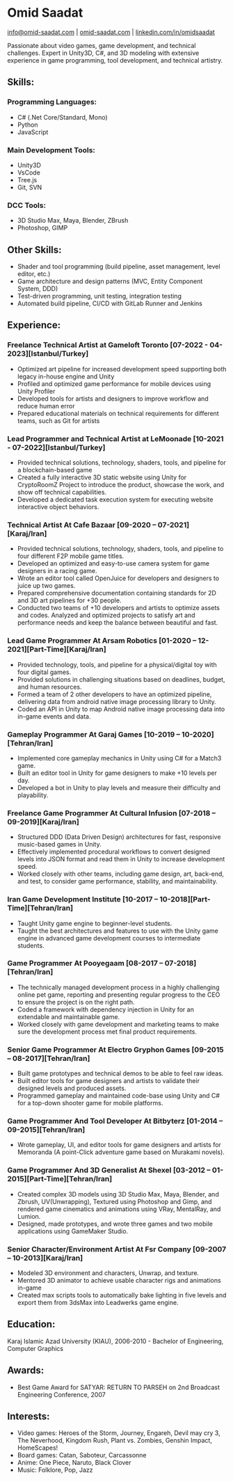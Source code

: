 # Omid Saadat
[info@omid-saadat.com](mailto:info@omid-saadat.com) | [omid-saadat.com](https://omid-saadat.com) |  [linkedin.com/in/omidsaadat]( linkedin.com/in/omidsaadat) 

Passionate about video games, game development, and technical challenges. Expert in Unity3D, C#, and 3D modeling with extensive experience in game programming, tool development, and technical artistry.
## Skills:
### Programming Languages:
  - C# (.Net Core/Standard, Mono)
  - Python
  - JavaScript

### Main Development Tools:
  - Unity3D
  - VsCode
  - Tree.js
  - Git, SVN

### DCC Tools:
  - 3D Studio Max, Maya, Blender, ZBrush
  - Photoshop, GIMP

## Other Skills:
  - Shader and tool programming (build pipeline, asset management, level editor, etc.)
  - Game architecture and design patterns (MVC, Entity Component System, DDD)
  - Test-driven programming, unit testing, integration testing
  - Automated build pipeline, CI/CD with GitLab Runner and Jenkins

## Experience:
<!-- GameLoft -->
### Freelance Technical Artist at Gameloft Toronto [07-2022 - 04-2023][Istanbul/Turkey]
- Optimized art pipeline for increased development speed supporting both legacy in-house engine and Unity
- Profiled and optimized game performance for mobile devices using Unity Profiler  
- Developed tools for artists and designers to improve workflow and reduce human error
- Prepared educational materials on technical requirements for different teams, such as Git for artists

<!-- LeMoonade -->
### Lead Programmer and Technical Artist at LeMoonade [10-2021 - 07-2022][Istanbul/Turkey]
- Provided technical solutions, technology, shaders, tools, and pipeline for a blockchain-based game
- Created a fully interactive 3D static website using Unity for CryptoRoomZ Project to introduce the product, showcase the work, and show off technical capabilities.
- Developed a dedicated task execution system for executing website interactive object behaviors.

<!-- Cafebazaar -->
### Technical Artist At Cafe Bazaar [09-2020 – 07-2021][Karaj/Iran]
- Provided technical solutions, technology, shaders, tools, and pipeline to four different F2P mobile game titles.
- Developed an optimized and easy-to-use camera system for game designers in a racing game.
- Wrote an editor tool called OpenJuice for developers and designers to juice up two games.
- Prepared comprehensive documentation containing standards for 2D and 3D art pipelines for +30 people.
- Conducted two teams of +10 developers and artists to optimize assets and codes.
Analyzed and optimized projects to satisfy art and performance needs and keep the balance between beautiful and fast.

### Lead Game Programmer At Arsam Robotics [01-2020 – 12-2021][Part-Time][Karaj/Iran]

- Provided technology, tools, and pipeline for a physical/digital toy with four digital games.
- Provided solutions in challenging situations based on deadlines, budget, and human resources.
- Formed a team of 2 other developers to have an optimized pipeline, delivering data from android native image processing library to Unity.
- Coded an API in Unity to map Android native image processing data into in-game events and data.

### Gameplay Programmer At Garaj Games [10-2019 – 10-2020][Tehran/Iran]

- Implemented core gameplay mechanics in Unity using C# for a Match3 game.
- Built an editor tool in Unity for game designers to make +10 levels per day.
- Developed a bot in Unity to play levels and measure their difficulty and playability.

### Freelance Game Programmer At Cultural Infusion [07-2018 – 09-2019][Karaj/Iran]

- Structured DDD (Data Driven Design) architectures for fast, responsive music-based games in Unity.
- Effectively implemented procedural workflows to convert designed levels into JSON format and read them in Unity to increase development speed.
- Worked closely with other teams, including game design, art, back-end, and test, to consider game performance, stability, and maintainability.

### Iran Game Development Institute [10-2017 – 10-2018][Part-Time][Tehran/Iran]

- Taught Unity game engine to beginner-level students.
- Taught the best architectures and features to use with the Unity game engine in advanced game development courses to intermediate students.

### Game Programmer At Pooyegaam [08-2017 – 07-2018][Tehran/Iran]

- The technically managed development process in a highly challenging online pet game, reporting and presenting regular progress to the CEO to ensure the project is on the right path.
- Coded a framework with dependency injection in Unity for an extendable and maintainable game.
- Worked closely with game development and marketing teams to make sure the development process met final product requirements.

### Senior Game Programmer At Electro Gryphon Games [09-2015 – 08-2017][Tehran/Iran]

- Built game prototypes and technical demos to be able to feel raw ideas.
- Built editor tools for game designers and artists to validate their designed levels and produced assets.
- Programmed gameplay and maintained code-base using Unity and C# for a top-down shooter game for mobile platforms.

### Game Programmer And Tool Developer At Bitbyterz [01-2014 – 09-2015][Tehran/Iran]

- Wrote gameplay, UI, and editor tools for game designers and artists for Memoranda (A point-Click adventure game based on Murakami novels).

### Game Programmer And 3D Generalist At Shexel [03-2012 – 01-2015][Part-Time][Tehran/Iran]

- Created complex 3D models using 3D Studio Max, Maya, Blender, and Zbrush, UV(Unwrapping), Textured using Photoshop and Gimp, and rendered game cinematics and animations using VRay, MentalRay, and Lumion.
- Designed, made prototypes, and wrote three games and two mobile applications using GameMaker Studio.

### Senior Character/Environment Artist At Fsr Company [09-2007 – 10-2013][Karaj/Iran]

- Modeled 3D environment and characters, Unwrap, and texture.
- Mentored 3D animator to achieve usable character rigs and animations in-game
- Created max scripts tools to automatically bake lighting in five levels and export them from 3dsMax into Leadwerks game engine.


## Education:
Karaj Islamic Azad University (KIAU), 2006-2010 - Bachelor of Engineering, Computer Graphics

## Awards:
  - Best Game Award for SATYAR: RETURN TO PARSEH on 2nd Broadcast Engineering Conference, 2007

## Interests:
  - Video games: Heroes of the Storm, Journey, Engareh, Devil may cry 3, The Neverhood, Kingdom Rush, Plant vs. Zombies, Genshin Impact, HomeScapes!
  - Board games: Catan, Saboteur, Carcassonne
  - Anime: One Piece, Naruto, Black Clover
  - Music: Folklore, Pop, Jazz
